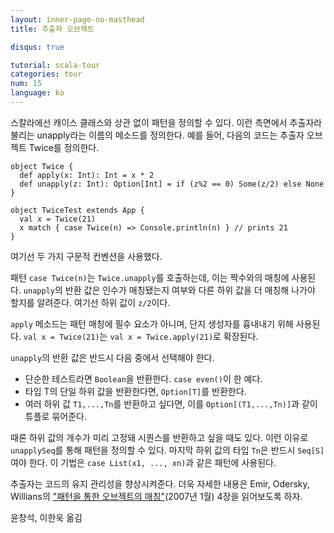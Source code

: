 ```yaml
---
layout: inner-page-no-masthead
title: 추출자 오브젝트

disqus: true

tutorial: scala-tour
categories: tour
num: 15
language: ko
---
```


스칼라에선 캐이스 클래스와 상관 없이 패턴을 정의할 수 있다. 이런 측면에서 추출자라 불리는 unapply라는 이름의 메소드를 정의한다. 예를 들어, 다음의 코드는 추출자 오브젝트 Twice를 정의한다.

    object Twice {
      def apply(x: Int): Int = x * 2
      def unapply(z: Int): Option[Int] = if (z%2 == 0) Some(z/2) else None
    }
    
    object TwiceTest extends App {
      val x = Twice(21)
      x match { case Twice(n) => Console.println(n) } // prints 21
    }

여기선 두 가지 구문적 컨벤션을 사용했다.

패턴 `case Twice(n)`는 `Twice.unapply`를 호출하는데, 이는 짝수와의 매칭에 사용된다. `unapply`의 반환 값은 인수가 매칭됐는지 여부와 다른 하위 값을 더 매칭해 나가야 할지를 알려준다. 여기선 하위 값이 `z/2`이다.

`apply` 메소드는 패턴 매칭에 필수 요소가 아니며, 단지 생성자를 흉내내기 위해 사용된다.  `val x = Twice(21)`는 `val x = Twice.apply(21)`로 확장된다.

`unapply`의 반환 값은 반드시 다음 중에서 선택해야 한다.

* 단순한 테스트라면 `Boolean`을 반환한다. `case even()`이 한 예다.
* 타입 T의 단일 하위 값을 반환한다면, `Option[T]`를 반환한다.
* 여러 하위 값 `T1,...,Tn`를 반환하고 싶다면, 이를 `Option[(T1,...,Tn)]`과 같이 튜플로 묶어준다.

때론 하위 값의 개수가 미리 고정돼 시퀀스를 반환하고 싶을 때도 있다. 이런 이유로 `unapplySeq`를 통해 패턴을 정의할 수 있다. 마지막 하위 값의 타입 `Tn`은 반드시 `Seq[S]`여야 한다. 이 기법은 `case List(x1, ..., xn)`과 같은 패턴에 사용된다.

추출자는 코드의 유지 관리성을 향상시켜준다. 더욱 자세한 내용은 Emir, Odersky, Willians의 ["패턴을 통한 오브젝트의 매칭"](https://infoscience.epfl.ch/record/98468/files/MatchingObjectsWithPatterns-TR.pdf)(2007년 1월) 4장을 읽어보도록 하자.

윤창석, 이한욱 옮김
